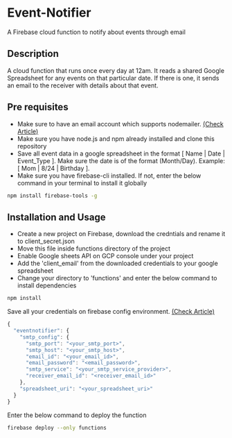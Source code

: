 # Event-Notifier
A Firebase cloud function to notify about events through email

## Description
A cloud function that runs once every day at 12am. It reads a shared Google Spreadsheet for any events on that particular date. If there is one, it sends an email to the receiver with details about that event.

## Pre requisites
- Make sure to have an email account which supports nodemailer. [(Check Article)](https://nodemailer.com/smtp/well-known/)
- Make sure you have node.js and npm already installed and clone this repository
- Save all event data in a google spreadsheet in the format [ Name | Date | Event_Type ]. Make sure the date is of the format (Month/Day). Example: [ Mom | 8/24 | Birthday ].
- Make sure you have firebase-cli installed. If not, enter the below command in your terminal to install it globally
```bash
npm install firebase-tools -g
```

## Installation and Usage
- Create a new project on Firebase, download the credntials and rename it to client_secret.json
- Move this file inside functions directory of the project
- Enable Google sheets API on GCP console under your project
- Add the 'client_email' from the downloaded credentials to your google spreadsheet
- Change your directory to 'functions' and enter the below command to install dependencies
```bash
npm install
```
Save all your credentials on firebase config environment. [(Check Article)](https://firebase.google.com/docs/functions/config-env)
```js
{
  "eventnotifier": {
    "smtp_config": {
      "smtp_port": "<your_smtp_port>",
      "smtp_host": "<your_smtp_host>",
      "email_id": "<your_email_id>",
      "email_password": "<email_password>",
      "smtp_service": "<your_smtp_service_provider>",
      "receiver_email_id": "<receiver_email_id>"
    },
    "spreadsheet_uri": "<your_spreadsheet_uri>"
  }
}
```
Enter the below command to deploy the function
```bash
firebase deploy --only functions
```